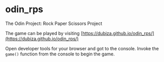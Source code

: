 # odin_rps
The Odin Project: Rock Paper Scissors Project

The game can be played by visiting [https://dubiza.github.io/odin_rps/](https://dubiza.github.io/odin_rps/)

Open developer tools for your browser and got to the console. Invoke the `game()` function from the console to begin the game.
